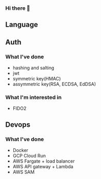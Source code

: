 ### Hi there 👋

## Language


## Auth
### What I've done
- hashing and salting
- jwt
- symmetric key(HMAC)
- assymmetric key(RSA, ECDSA, EdDSA)
### What I'm interested in
- FIDO2
## Devops
### What I've done
- Docker
- GCP Cloud Run
- AWS Fargate + load balancer
- AWS API gateway + Lambda
- AWS SAM
